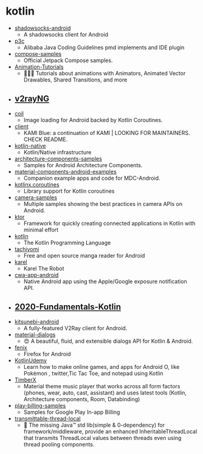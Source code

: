 # kotlin
- [shadowsocks-android](https://github.com/shadowsocks/shadowsocks-android)
  - A shadowsocks client for Android
- [p3c](https://github.com/alibaba/p3c)
  - Alibaba Java Coding Guidelines pmd implements and IDE plugin
- [compose-samples](https://github.com/android/compose-samples)
  - Official Jetpack Compose samples.
- [Animation-Tutorials](https://github.com/SmartToolFactory/Animation-Tutorials)
  - 🍭🚀💗 Tutorials about animations with Animators, Animated Vector Drawables, Shared Transitions, and more
- [v2rayNG](https://github.com/2dust/v2rayNG)
  - 
- [coil](https://github.com/coil-kt/coil)
  - Image loading for Android backed by Kotlin Coroutines.
- [client](https://github.com/kami-blue/client)
  - KAMI Blue: a continuation of KAMI | LOOKING FOR MAINTAINERS. CHECK README.
- [kotlin-native](https://github.com/JetBrains/kotlin-native)
  - Kotlin/Native infrastructure
- [architecture-components-samples](https://github.com/android/architecture-components-samples)
  - Samples for Android Architecture Components.
- [material-components-android-examples](https://github.com/material-components/material-components-android-examples)
  - Companion example apps and code for MDC-Android.
- [kotlinx.coroutines](https://github.com/Kotlin/kotlinx.coroutines)
  - Library support for Kotlin coroutines
- [camera-samples](https://github.com/android/camera-samples)
  - Multiple samples showing the best practices in camera APIs on Android.
- [ktor](https://github.com/ktorio/ktor)
  - Framework for quickly creating connected applications in Kotlin with minimal effort
- [kotlin](https://github.com/JetBrains/kotlin)
  - The Kotlin Programming Language
- [tachiyomi](https://github.com/inorichi/tachiyomi)
  - Free and open source manga reader for Android
- [karel](https://github.com/fredoverflow/karel)
  - Karel The Robot
- [cwa-app-android](https://github.com/corona-warn-app/cwa-app-android)
  - Native Android app using the Apple/Google exposure notification API.
- [2020-Fundamentals-Kotlin](https://github.com/Android-Academy-Global/2020-Fundamentals-Kotlin)
  - 
- [kitsunebi-android](https://github.com/eycorsican/kitsunebi-android)
  - A fully-featured V2Ray client for Android.
- [material-dialogs](https://github.com/afollestad/material-dialogs)
  - 😍 A beautiful, fluid, and extensible dialogs API for Kotlin & Android.
- [fenix](https://github.com/mozilla-mobile/fenix)
  - Firefox for Android
- [KotlinUdemy](https://github.com/hussien89aa/KotlinUdemy)
  - Learn how to make online games, and apps for Android O, like Pokémon , twitter,Tic Tac Toe, and notepad using Kotlin
- [TimberX](https://github.com/naman14/TimberX)
  - Material theme music player that works across all form factors (phones, wear, auto, cast, assistant) and uses latest tools (Kotlin, Architecture components, Room, Databinding)
- [play-billing-samples](https://github.com/android/play-billing-samples)
  - Samples for Google Play In-app Billing
- [transmittable-thread-local](https://github.com/alibaba/transmittable-thread-local)
  - 📌 The missing Java™ std lib(simple & 0-dependency) for framework/middleware, provide an enhanced InheritableThreadLocal that transmits ThreadLocal values between threads even using thread pooling components.
